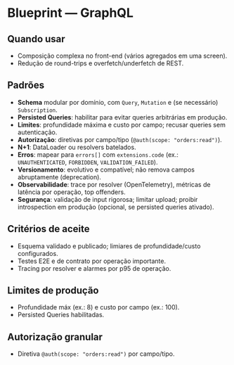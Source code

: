 
# Blueprint — GraphQL

## Quando usar
- Composição complexa no front-end (vários agregados em uma screen).
- Redução de round-trips e overfetch/underfetch de REST.

## Padrões
- **Schema** modular por domínio, com `Query`, `Mutation` e (se necessário) `Subscription`.
- **Persisted Queries**: habilitar para evitar queries arbitrárias em produção.
- **Limites**: profundidade máxima e custo por campo; recusar queries sem autenticação.
- **Autorização**: diretivas por campo/tipo (`@auth(scope: "orders:read")`).
- **N+1**: DataLoader ou resolvers batelados.
- **Erros**: mapear para `errors[]` com `extensions.code` (ex.: `UNAUTHENTICATED`, `FORBIDDEN`, `VALIDATION_FAILED`).
- **Versionamento**: evolutivo e compatível; não remova campos abruptamente (deprecation).
- **Observabilidade**: trace por resolver (OpenTelemetry), métricas de latência por operação, top offenders.
- **Segurança**: validação de input rigorosa; limitar upload; proibir introspection em produção (opcional, se persisted queries ativado).

## Critérios de aceite
- Esquema validado e publicado; limiares de profundidade/custo configurados.
- Testes E2E e de contrato por operação importante.
- Tracing por resolver e alarmes por p95 de operação.

## Limites de produção
- Profundidade máx (ex.: 8) e custo por campo (ex.: 100).
- Persisted Queries habilitadas.
## Autorização granular
- Diretiva `@auth(scope: "orders:read")` por campo/tipo.
